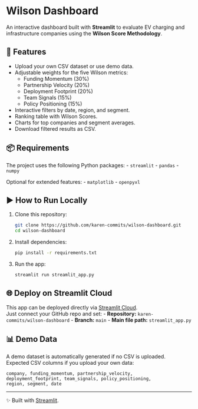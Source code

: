 # Wilson Dashboard

An interactive dashboard built with **Streamlit** to evaluate EV
charging and infrastructure companies using the **Wilson Score
Methodology**.

## 🚀 Features

-   Upload your own CSV dataset or use demo data.
-   Adjustable weights for the five Wilson metrics:
    -   Funding Momentum (30%)
    -   Partnership Velocity (20%)
    -   Deployment Footprint (20%)
    -   Team Signals (15%)
    -   Policy Positioning (15%)
-   Interactive filters by date, region, and segment.
-   Ranking table with Wilson Scores.
-   Charts for top companies and segment averages.
-   Download filtered results as CSV.

## 📦 Requirements

The project uses the following Python packages: - `streamlit` -
`pandas` - `numpy`

Optional for extended features: - `matplotlib` - `openpyxl`

## ▶️ How to Run Locally

1.  Clone this repository:

    ``` bash
    git clone https://github.com/karen-commits/wilson-dashboard.git
    cd wilson-dashboard
    ```

2.  Install dependencies:

    ``` bash
    pip install -r requirements.txt
    ```

3.  Run the app:

    ``` bash
    streamlit run streamlit_app.py
    ```

## 🌐 Deploy on Streamlit Cloud

This app can be deployed directly via [Streamlit
Cloud](https://streamlit.io/cloud).\
Just connect your GitHub repo and set: - **Repository:**
`karen-commits/wilson-dashboard` - **Branch:** `main` - **Main file
path:** `streamlit_app.py`

## 📊 Demo Data

A demo dataset is automatically generated if no CSV is uploaded.\
Expected CSV columns if you upload your own data:

    company, funding_momentum, partnership_velocity,
    deployment_footprint, team_signals, policy_positioning,
    region, segment, date

------------------------------------------------------------------------

✨ Built with [Streamlit](https://streamlit.io).
